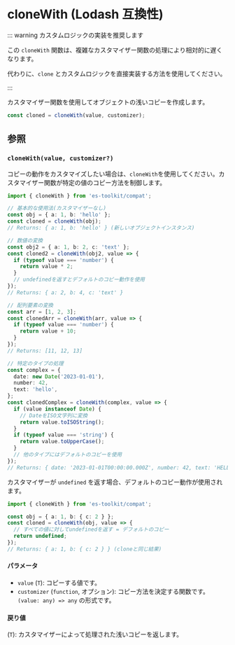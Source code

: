 # cloneWith (Lodash 互換性)

::: warning カスタムロジックの実装を推奨します

この `cloneWith` 関数は、複雑なカスタマイザー関数の処理により相対的に遅くなります。

代わりに、`clone` とカスタムロジックを直接実装する方法を使用してください。

:::

カスタマイザー関数を使用してオブジェクトの浅いコピーを作成します。

```typescript
const cloned = cloneWith(value, customizer);
```

## 参照

### `cloneWith(value, customizer?)`

コピーの動作をカスタマイズしたい場合は、`cloneWith`を使用してください。カスタマイザー関数が特定の値のコピー方法を制御します。

```typescript
import { cloneWith } from 'es-toolkit/compat';

// 基本的な使用法(カスタマイザーなし)
const obj = { a: 1, b: 'hello' };
const cloned = cloneWith(obj);
// Returns: { a: 1, b: 'hello' } (新しいオブジェクトインスタンス)

// 数値の変換
const obj2 = { a: 1, b: 2, c: 'text' };
const cloned2 = cloneWith(obj2, value => {
  if (typeof value === 'number') {
    return value * 2;
  }
  // undefinedを返すとデフォルトのコピー動作を使用
});
// Returns: { a: 2, b: 4, c: 'text' }

// 配列要素の変換
const arr = [1, 2, 3];
const clonedArr = cloneWith(arr, value => {
  if (typeof value === 'number') {
    return value + 10;
  }
});
// Returns: [11, 12, 13]

// 特定のタイプの処理
const complex = {
  date: new Date('2023-01-01'),
  number: 42,
  text: 'hello',
};
const clonedComplex = cloneWith(complex, value => {
  if (value instanceof Date) {
    // DateをISO文字列に変換
    return value.toISOString();
  }
  if (typeof value === 'string') {
    return value.toUpperCase();
  }
  // 他のタイプにはデフォルトのコピーを使用
});
// Returns: { date: '2023-01-01T00:00:00.000Z', number: 42, text: 'HELLO' }
```

カスタマイザーが `undefined` を返す場合、デフォルトのコピー動作が使用されます。

```typescript
import { cloneWith } from 'es-toolkit/compat';

const obj = { a: 1, b: { c: 2 } };
const cloned = cloneWith(obj, value => {
  // すべての値に対してundefinedを返す = デフォルトのコピー
  return undefined;
});
// Returns: { a: 1, b: { c: 2 } } (cloneと同じ結果)
```

#### パラメータ

- `value` (`T`): コピーする値です。
- `customizer` (`function`, オプション): コピー方法を決定する関数です。`(value: any) => any` の形式です。

#### 戻り値

(`T`): カスタマイザーによって処理された浅いコピーを返します。
